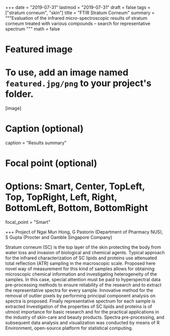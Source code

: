 
+++
date = "2019-07-31"
lastmod = "2019-07-31"
draft = false
tags = ["stratum corneum", "skin"]
title = "FTIR Stratum Corneum"
summary = """Evaluation of the infrared micro-spectroscopic results of stratum corneum treated with various compounds – search for representative spectrum 
"""
math = false

# Featured image
# To use, add an image named `featured.jpg/png` to your project's folder. 
[image]
  # Caption (optional)
  caption = "Results summary"
  
  # Focal point (optional)
  # Options: Smart, Center, TopLeft, Top, TopRight, Left, Right, BottomLeft, Bottom, BottomRight
  focal_point = "Smart"

+++
Project of Ngai Mun Hong, G Pastorin  (Department of Pharmacy NUS), S Gupta (Procter and Gamble Singapore Company)

Stratum corneum (SC) is the top layer of the skin protecting the body from water loss and invasion of biological and chemical agents. Typical approach for the infrared characterization of SC lipids and proteins use attenuated total reflection (ATR) sampling in the macroscopic scale. Proposed here novel way of measurement for this kind of samples allows for obtaining microscopic chemical information and investigating heterogeneity of the samples. In this case, special attention must be paid to hyperspectral data pre-processing methods to ensure reliability of the research and to extract the representative spectra for every sample. Innovative method for the removal of outlier pixels by performing principal component analysis on spectra is proposed. Finally representative spectrum for each sample is extracted 
Investigation of the properties of SC lipids and proteins is of utmost importance for basic research and for the practical applications in the industry of skin-care and beauty products. Spectra pre-processing, and subsequent data analysis and visualization was conducted by means of R Environment, open-source platform for statistical computing.
